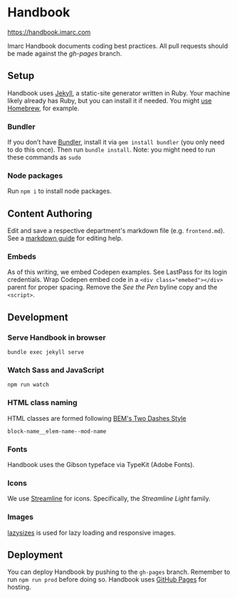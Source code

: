 # Handbook

https://handbook.imarc.com

Imarc Handbook documents coding best practices. All pull requests should be made against the *gh-pages* branch.

## Setup

Handbook uses [Jekyll](https://jekyllrb.com), a static-site generator written in Ruby. Your machine likely already has Ruby, but you can install it if needed. You might [use Homebrew](https://formulae.brew.sh/formula/ruby), for example.

### Bundler

If you don’t have [Bundler](https://rubygems.org/gems/bundler), install it via `gem install bundler` (you only need to do this once). Then run `bundle install`. Note: you might need to run these commands as `sudo`

### Node packages

Run `npm i` to install node packages.

## Content Authoring

Edit and save a respective department's markdown file (e.g. `frontend.md`). See a [markdown guide](https://guides.github.com/features/mastering-markdown/) for editing help.

### Embeds

As of this writing, we embed Codepen examples. See LastPass for its login credentials. Wrap Codepen embed code in a `<div class="emebed"></div>` parent for proper spacing. Remove the _See the Pen_ byline copy and the `<script>`.

## Development

### Serve Handbook in browser

`bundle exec jekyll serve`

### Watch Sass and JavaScript

`npm run watch`

### HTML class naming

HTML classes are formed following [BEM's Two Dashes Style](https://en.bem.info/methodology/naming-convention/#two-dashes-style)

``block-name__elem-name--mod-name``

### Fonts

Handbook uses the Gibson typeface via TypeKit (Adobe Fonts).

### Icons

We use [Streamline](https://app.streamlinehq.com/icons) for icons. Specifically, the _Streamline Light_ family.
### Images

[lazysizes](https://github.com/aFarkas/lazysizes) is used for lazy loading and responsive images.

## Deployment

You can deploy Handbook by pushing to the `gh-pages` branch. Remember to run `npm run prod` before doing so. Handbook uses [GitHub Pages](https://pages.github.com) for hosting.
